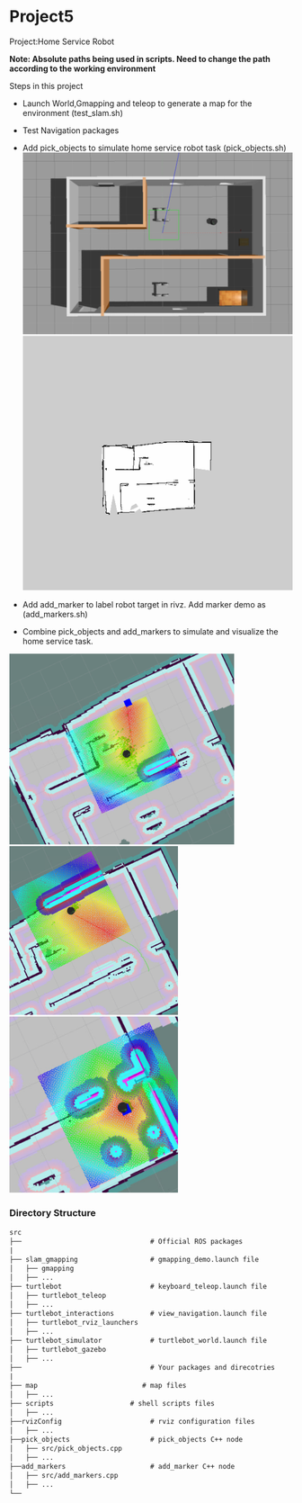# Project5
Project:Home Service Robot

**Note: Absolute paths being used in scripts. Need to change the path according to the working environment**

Steps in this project
* Launch World,Gmapping and teleop to generate a map for the environment (test_slam.sh)
* Test Navigation packages 
* Add pick_objects to simulate home service robot task (pick_objects.sh)
![Mymap](./writeup/Myworld.png)
![Mymap](./writeup/Mymap.png)



* Add add_marker to label robot target in rivz. Add marker demo as (add_markers.sh)
* Combine pick_objects and add_markers to simulate and visualize the home service task.
<img src="./home_service1.png" width="400" />
<img src="./home_service2.png" width="300" />
<img src="./home_service3.png" width="300" />

### Directory Structure
    src
    ├──                                # Official ROS packages
    |
    ├── slam_gmapping                  # gmapping_demo.launch file                   
    │   ├── gmapping
    │   ├── ...
    ├── turtlebot                      # keyboard_teleop.launch file
    │   ├── turtlebot_teleop
    │   ├── ...
    ├── turtlebot_interactions         # view_navigation.launch file      
    │   ├── turtlebot_rviz_launchers
    │   ├── ...
    ├── turtlebot_simulator            # turtlebot_world.launch file 
    │   ├── turtlebot_gazebo
    │   ├── ...
    ├──                                # Your packages and direcotries
    |
    ├── map                          # map files
    │   ├── ...
    ├── scripts                   # shell scripts files
    │   ├── ...
    ├──rvizConfig                      # rviz configuration files
    │   ├── ...
    ├──pick_objects                    # pick_objects C++ node
    │   ├── src/pick_objects.cpp
    │   ├── ...
    ├──add_markers                     # add_marker C++ node
    │   ├── src/add_markers.cpp
    │   ├── ...
    └──